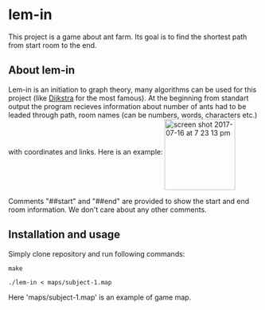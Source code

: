 # lem-in

This project is a game about ant farm. Its goal is to find the shortest path from start room to the end.

## About lem-in

Lem-in is an initiation to graph theory, many algorithms can be used for this project (like [Dijkstra](https://en.wikipedia.org/wiki/Dijkstra%27s_algorithm) for the most famous).
At the beginning from standart output the program recieves information about number of ants had to be leaded through path, room names (can be numbers, words, characters etc.) with coordinates and links. Here is an example:
<img width="142" alt="screen shot 2017-07-16 at 7 23 13 pm" align="middle" src="https://user-images.githubusercontent.com/25576444/28254024-ea2c5eb6-6a5d-11e7-922c-5808975b2419.png" >

Comments "##start" and "##end" are provided to show the start and end room information. We don't care about any other comments.

## Installation and usage

Simply clone repository and run following commands:

```
make

./lem-in < maps/subject-1.map
```
Here 'maps/subject-1.map' is an example of game map.
